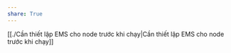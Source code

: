 ```yaml
---
share: True
---
```

[[./Cần thiết lập EMS cho node trước khi chạy|Cần thiết lập EMS cho node trước khi chạy]] 